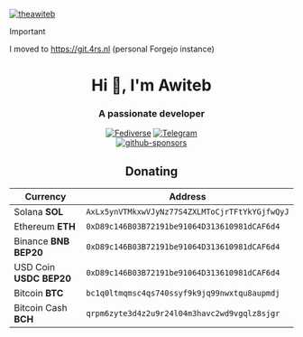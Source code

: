 <a href="https://github.com/TheAwiteb">
  <p align="left"> <img src="https://komarev.com/ghpvc/?username=theawiteb&label=Profile%20views&color=blueviolet&style=flat" alt="theawiteb" /> </p>
</a>

> [!IMPORTANT]
> I moved to https://git.4rs.nl (personal Forgejo instance)

<h1 align="center">Hi 👋, I'm Awiteb</h1>
<h3 align="center">A passionate developer</h3>

<div align="center">



[![Fediverse](https://shields.io/badge/Fediverse-@me@bassam.social-blue?logo=https://blog.bassam.social/wp-content/uploads/2023/06/cropped-favicon-192x192.png&style=flat)](https://bassam.social/@me) 
[![Telegram](https://shields.io/badge/Telegram-TheAwiteb-blue?style=flat)](https://t.me/TheAwiteb)
<br>
[![github-sponsors](https://img.shields.io/static/v1?label=Sponsor&message=%E2%9D%A4&logo=GitHub&logoColor=ff69b4)](https://github.com/sponsors/TheAwiteb)

## Donating
| Currency                  |                Address                          |
|---------------------------|------------------------------------------------ |
| Solana **SOL**            | `AxLx5ynVTMkxwVJyNz77S4ZXLMToCjrTFtYkYGjfwQyJ`|
| Ethereum **ETH**          | `0xD89c146B03B72191be91064D313610981dCAF6d4`|
| Binance **BNB BEP20**     | `0xD89c146B03B72191be91064D313610981dCAF6d4`|
| USD Coin **USDC BEP20**   | `0xD89c146B03B72191be91064D313610981dCAF6d4` |
| Bitcoin **BTC**           | `bc1q0ltmqmsc4qs740ssyf9k9jq99nwxtqu8aupmdj`|
| Bitcoin Cash **BCH**      | `qrpm6zyte3d4z2u9r24l04m3havc2wd9vgqlz8sjgr`|>

